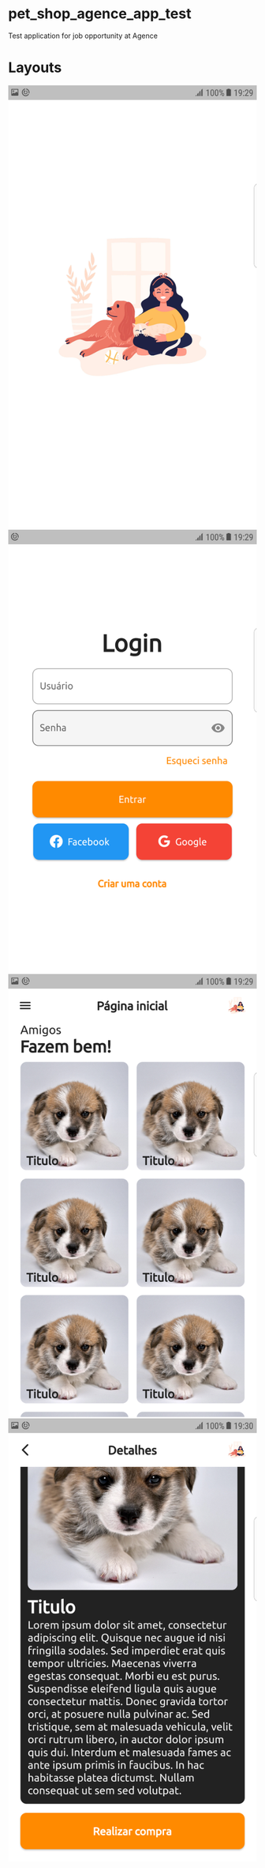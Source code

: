 # pet_shop_agence_app_test

Test application for job opportunity at Agence

# Layouts
<div>
  <img src="https://github.com/domingoslequechane/pet_shop_agence_app_test/blob/master/layout/splash.png" alt="Splash"/>
  <img src="https://github.com/domingoslequechane/pet_shop_agence_app_test/blob/master/layout/loginPage.png" alt="Login"/>
  <img src="https://github.com/domingoslequechane/pet_shop_agence_app_test/blob/master/layout/home.png" alt="Home"/>
  <img src="https://github.com/domingoslequechane/pet_shop_agence_app_test/blob/master/layout/description.png" alt="Product Information"/>
</div>
